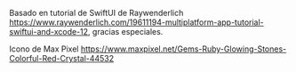 Basado en tutorial de SwiftUI de Raywenderlich https://www.raywenderlich.com/19611194-multiplatform-app-tutorial-swiftui-and-xcode-12, gracias especiales.

Icono de Max Pixel https://www.maxpixel.net/Gems-Ruby-Glowing-Stones-Colorful-Red-Crystal-44532
